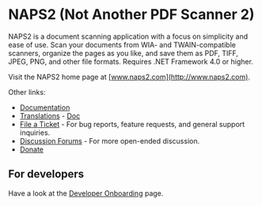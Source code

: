 # NAPS2 (Not Another PDF Scanner 2)

NAPS2 is a document scanning application with a focus on simplicity and ease of use. Scan your documents from WIA- and TWAIN-compatible scanners, organize the pages as you like, and save them as PDF, TIFF, JPEG, PNG, and other file formats. Requires .NET Framework 4.0 or higher.

Visit the NAPS2 home page at [www.naps2.com](http://www.naps2.com).

Other links:
- [Documentation](http://www.naps2.com/support.html)
- [Translations](http://translate.naps2.com/) - [Doc](http://www.naps2.com/doc-translations.html)
- [File a Ticket](https://sourceforge.net/p/naps2/tickets/) - For bug reports, feature requests, and general support inquiries.
- [Discussion Forums](https://sourceforge.net/p/naps2/discussion/general/) - For more open-ended discussion.
- [Donate](https://www.paypal.com/cgi-bin/webscr?cmd=_s-xclick&hosted_button_id=M77MFAP2ZV9RG)

## For developers
Have a look at the [Developer Onboarding](https://www.naps2.com/doc-dev-onboarding.html) page.
